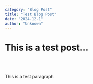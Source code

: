 ```yaml
---
category: "Blog Post"
title: "Test Blog Post"
date: "2024-12-1"
author: "Unknown"
---
```


<h1>This is a test post...</h1>
<br>
<br>
<p>This is a test paragraph</p>